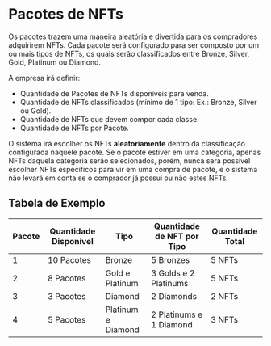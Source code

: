 # Pacotes de NFTs
Os pacotes trazem uma maneira aleatória e divertida para os compradores adquirirem NFTs. Cada pacote será configurado para ser composto por um ou mais tipos de NFTs, os quais serão classificados entre Bronze, Silver, Gold, Platinum ou Diamond.

A empresa irá definir:
* Quantidade de Pacotes de NFTs disponíveis para venda.
* Quantidade de NFTs classificados (mínimo de 1 tipo: Ex.: Bronze, Silver ou Gold).
* Quantidade de NFTs que devem compor cada classe.
* Quantidade de NFTs por Pacote.

O sistema irá escolher os NFTs **aleatoriamente** dentro da classificação configurada naquele pacote. Se o pacote estiver em uma categoria, apenas NFTs daquela categoria serão selecionados, porém, nunca será possível escolher NFTs específicos para vir em uma compra de pacote, e o sistema não levará em conta se o comprador já possui ou não estes NFTs.

 ## Tabela de Exemplo

 |Pacote|Quantidade Disponível|Tipo|Quantidade de NFT por Tipo|Quantidade Total|
 |------|---------------------|----|--------------------------|----------------|
 |1|10 Pacotes|Bronze|5 Bronzes|5 NFTs|
 |2|8 Pacotes|Gold e Platinum|3 Golds e 2 Platinums|5 NFTs|
 |3|3 Pacotes|Diamond|2 Diamonds|2 NFTs|
 |4|5 Pacotes|Platinum e Diamond|2 Platinums e 1 Diamond|3 NFTs|